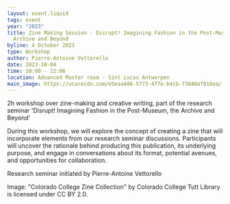 ```yaml
---
layout: event.liquid
tags: event
year: "2023"
title: Zine Making Session - Disrupt! Imagining Fashion in the Post-Museum, the
  Archive and Beyond
byline: 4 October 2023
type: Workshop
author: Pierre-Antoine Vettorello
date: 2023-10-04
time: 10:00 - 12:00
location: Advanced Master room - Sint Lucas Antwerpen
main_image: https://ucarecdn.com/e5eaa488-5773-4f7e-b4cb-73840af018ea/
---
```

2h workshop over zine-making and creative writing, part of the research seminar 'Disrupt! Imagining Fashion in the Post-Museum, the Archive and Beyond' 

During this workshop, we will explore the concept of creating a zine that will incorporate elements from our research seminar discussions. Participants will uncover the rationale behind producing this publication, its underlying purpose, and engage in conversations about its format, potential avenues, and opportunities for collaboration.

Research seminar initiated by Pierre-Antoine Vettorello

Image: "Colorado College Zine Collection" by Colorado College Tutt Library is licensed under CC BY 2.0.